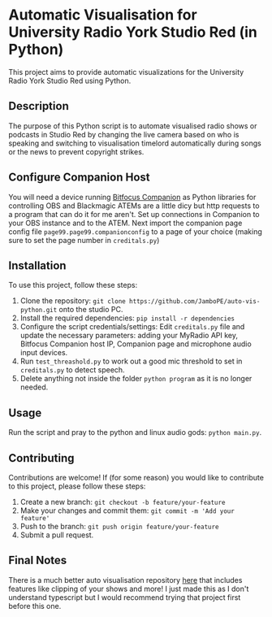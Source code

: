 # Automatic Visualisation for University Radio York Studio Red (in Python)

This project aims to provide automatic visualizations for the University Radio York Studio Red using Python.

## Description

The purpose of this Python script is to automate visualised radio shows or podcasts in Studio Red by changing the live camera based on who is speaking and switching to visualisation timelord automatically during songs or the news to prevent copyright strikes.

## Configure Companion Host

You will need a device running [Bitfocus Companion](https://bitfocus.io/companion) as Python libraries for controlling OBS and Blackmagic ATEMs are a little dicy but http requests to a program that can do it for me aren't. Set up connections in Companion to your OBS instance and to the ATEM. Next import the companion page config file `page99.page99.companionconfig` to a page of your choice (making sure to set the page number in `creditals.py`)

## Installation

To use this project, follow these steps:

1. Clone the repository: `git clone https://github.com/JamboPE/auto-vis-python.git` onto the studio PC.
2. Install the required dependencies: `pip install -r dependencies`
3. Configure the script credentials/settings: Edit `creditals.py` file and update the necessary parameters: adding your MyRadio API key, Bitfocus Companion host IP, Companion page and microphone audio input devices.
5. Run `test_threashold.py` to work out a good mic threshold to set in `creditals.py` to detect speech.
6. Delete anything not inside the folder `python program` as it is no longer needed.

## Usage

Run the script and pray to the python and linux audio gods: `python main.py`.

## Contributing

Contributions are welcome! If (for some reason) you would like to contribute to this project, please follow these steps:

1. Create a new branch: `git checkout -b feature/your-feature`
2. Make your changes and commit them: `git commit -m 'Add your feature'`
3. Push to the branch: `git push origin feature/your-feature`
4. Submit a pull request.

## Final Notes

There is a much better auto visualisation repository [here](https://github.com/UniversityRadioYork/autoviz) that includes features like clipping of your shows and more! I just made this as I don't understand typescript but I would recommend trying that project first before this one.